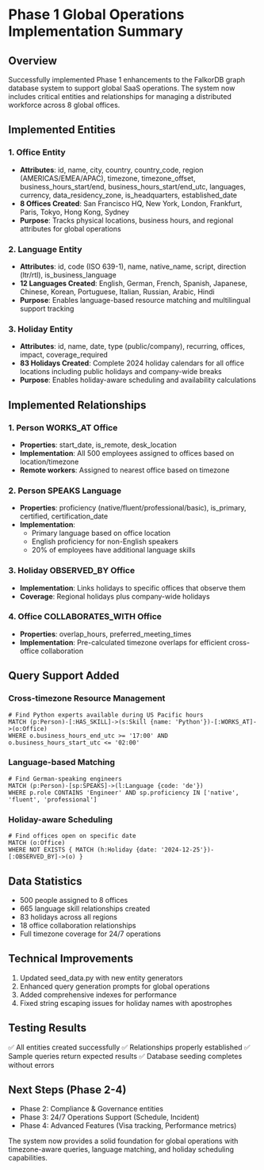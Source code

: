 # Phase 1 Global Operations Implementation Summary

## Overview
Successfully implemented Phase 1 enhancements to the FalkorDB graph database system to support global SaaS operations. The system now includes critical entities and relationships for managing a distributed workforce across 8 global offices.

## Implemented Entities

### 1. Office Entity
- **Attributes**: id, name, city, country, country_code, region (AMERICAS/EMEA/APAC), timezone, timezone_offset, business_hours_start/end, business_hours_start/end_utc, languages, currency, data_residency_zone, is_headquarters, established_date
- **8 Offices Created**: San Francisco HQ, New York, London, Frankfurt, Paris, Tokyo, Hong Kong, Sydney
- **Purpose**: Tracks physical locations, business hours, and regional attributes for global operations

### 2. Language Entity  
- **Attributes**: id, code (ISO 639-1), name, native_name, script, direction (ltr/rtl), is_business_language
- **12 Languages Created**: English, German, French, Spanish, Japanese, Chinese, Korean, Portuguese, Italian, Russian, Arabic, Hindi
- **Purpose**: Enables language-based resource matching and multilingual support tracking

### 3. Holiday Entity
- **Attributes**: id, name, date, type (public/company), recurring, offices, impact, coverage_required
- **83 Holidays Created**: Complete 2024 holiday calendars for all office locations including public holidays and company-wide breaks
- **Purpose**: Enables holiday-aware scheduling and availability calculations

## Implemented Relationships

### 1. Person WORKS_AT Office
- **Properties**: start_date, is_remote, desk_location
- **Implementation**: All 500 employees assigned to offices based on location/timezone
- **Remote workers**: Assigned to nearest office based on timezone

### 2. Person SPEAKS Language
- **Properties**: proficiency (native/fluent/professional/basic), is_primary, certified, certification_date
- **Implementation**: 
  - Primary language based on office location
  - English proficiency for non-English speakers
  - 20% of employees have additional language skills

### 3. Holiday OBSERVED_BY Office
- **Implementation**: Links holidays to specific offices that observe them
- **Coverage**: Regional holidays plus company-wide holidays

### 4. Office COLLABORATES_WITH Office
- **Properties**: overlap_hours, preferred_meeting_times
- **Implementation**: Pre-calculated timezone overlaps for efficient cross-office collaboration

## Query Support Added

### Cross-timezone Resource Management
```cypher
# Find Python experts available during US Pacific hours
MATCH (p:Person)-[:HAS_SKILL]->(s:Skill {name: 'Python'})-[:WORKS_AT]->(o:Office) 
WHERE o.business_hours_end_utc >= '17:00' AND o.business_hours_start_utc <= '02:00'
```

### Language-based Matching
```cypher
# Find German-speaking engineers
MATCH (p:Person)-[sp:SPEAKS]->(l:Language {code: 'de'}) 
WHERE p.role CONTAINS 'Engineer' AND sp.proficiency IN ['native', 'fluent', 'professional']
```

### Holiday-aware Scheduling
```cypher
# Find offices open on specific date
MATCH (o:Office) 
WHERE NOT EXISTS { MATCH (h:Holiday {date: '2024-12-25'})-[:OBSERVED_BY]->(o) }
```

## Data Statistics
- 500 people assigned to 8 offices
- 665 language skill relationships created
- 83 holidays across all regions
- 18 office collaboration relationships
- Full timezone coverage for 24/7 operations

## Technical Improvements
1. Updated seed_data.py with new entity generators
2. Enhanced query generation prompts for global operations
3. Added comprehensive indexes for performance
4. Fixed string escaping issues for holiday names with apostrophes

## Testing Results
✅ All entities created successfully
✅ Relationships properly established
✅ Sample queries return expected results
✅ Database seeding completes without errors

## Next Steps (Phase 2-4)
- Phase 2: Compliance & Governance entities
- Phase 3: 24/7 Operations Support (Schedule, Incident)
- Phase 4: Advanced Features (Visa tracking, Performance metrics)

The system now provides a solid foundation for global operations with timezone-aware queries, language matching, and holiday scheduling capabilities.